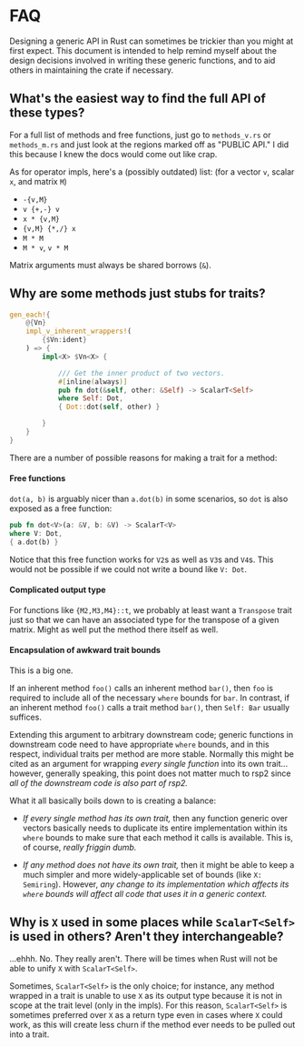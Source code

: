 # FAQ

Designing a generic API in Rust can sometimes be trickier than you might at first expect. This document is intended to help remind myself about the design decisions involved in writing these generic functions, and to aid others in maintaining the crate if necessary.

## What's the easiest way to find the full API of these types?

For a full list of methods and free functions, just go to `methods_v.rs` or `methods_m.rs` and just look at the regions marked off as "PUBLIC API." I did this because I knew the docs would come out like crap.

As for operator impls, here's a (possibly outdated) list: (for a vector `v`, scalar `x`, and matrix `M`)

* `-{v,M}`
* `v {+,-} v`
* `x * {v,M}`
* `{v,M} {*,/} x`
* `M * M`
* `M * v`, `v * M`

Matrix arguments must always be shared borrows (`&`).

## Why are some methods just stubs for traits?

```rust
gen_each!{
    @{Vn}
    impl_v_inherent_wrappers!(
        {$Vn:ident}
    ) => {
        impl<X> $Vn<X> {

            /// Get the inner product of two vectors.
            #[inline(always)]
            pub fn dot(&self, other: &Self) -> ScalarT<Self>
            where Self: Dot,
            { Dot::dot(self, other) }

        }
    }
}
```

There are a number of possible reasons for making a trait for a method:

#### Free functions

`dot(a, b)` is arguably nicer than `a.dot(b)` in some scenarios, so `dot` is also exposed as a free function:
  ```rust
  pub fn dot<V>(a: &V, b: &V) -> ScalarT<V>
  where V: Dot,
  { a.dot(b) }
  ```
  Notice that this free function works for `V2`s as well as `V3`s and `V4`s. This would not be possible if we could not write a bound like `V: Dot`.

#### Complicated output type

For functions like `{M2,M3,M4}::t`, we probably at least want a `Transpose` trait just so that we can have an associated type for the transpose of a given matrix.  Might as well put the method there itself as well.


#### Encapsulation of awkward trait bounds

This is a big one.

If an inherent method `foo()` calls an inherent method `bar()`, then `foo` is required to include all of the necessary `where` bounds for `bar`.  In contrast, if an inherent method `foo()` calls a trait method `bar()`, then `Self: Bar` usually suffices.

Extending this argument to arbitrary downstream code; generic functions in downstream code need to have appropriate `where` bounds, and in this respect, individual traits per method are more stable. Normally this might be cited as an argument for wrapping *every single function* into its own trait... however, generally speaking, this point does not matter much to rsp2 since *all of the downstream code is also part of rsp2.*

What it all basically boils down to is creating a balance:

- *If every single method has its own trait,* then any function generic over vectors basically needs to duplicate its entire implementation within its `where` bounds to make sure that each method it calls is available. This is, of course, *really friggin dumb.*

- *If any method does not have its own trait,* then it might be able to keep a much simpler and more widely-applicable set of bounds (like `X: Semiring`).  However, *any change to its implementation which affects its `where` bounds will affect all code that uses it in a generic context.*

## Why is `X` used in some places while `ScalarT<Self>` is used in others? Aren't they interchangeable?

...ehhh. No. They really aren't. There will be times when Rust will not be able to unify `X` with `ScalarT<Self>`.

Sometimes, `ScalarT<Self>` is the only choice; for instance, any method wrapped in a trait is unable to use `X` as its output type because it is not in scope at the trait level (only in the impls).  For this reason, `ScalarT<Self>` is sometimes preferred over `X` as a return type even in cases where `X` could work, as this will create less churn if the method ever needs to be pulled out into a trait.

